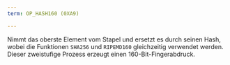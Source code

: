 ```yaml
---
term: OP_HASH160 (0XA9)

---
```

Nimmt das oberste Element vom Stapel und ersetzt es durch seinen Hash, wobei die Funktionen `SHA256` und `RIPEMD160` gleichzeitig verwendet werden. Dieser zweistufige Prozess erzeugt einen 160-Bit-Fingerabdruck.